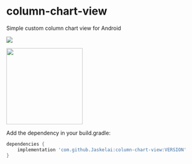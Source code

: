 # column-chart-view
Simple custom column chart view for Android

[![](https://jitpack.io/v/Jaskelai/column-chart-view.svg)](https://jitpack.io/#Jaskelai/column-chart-view)



<img src="https://github.com/Jaskelai/column-chart-view/blob/master/screenshots/Screenshot_1570545373.png" width="200">


Add the dependency in your build.gradle:
```groovy
dependencies {
    implementation 'com.github.Jaskelai:column-chart-view:VERSION'
}
```
